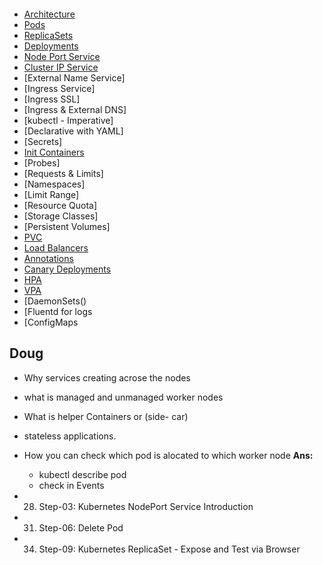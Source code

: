 <p align="center">
    <img src="" />
</p>

- [Architecture](https://github.com/sudheermuthyala/EKS/blob/main/03-Kubernets-Fundamentals/00-Kubernetes-Architecture/README.md#kubernetes---architecture)
- [Pods](https://github.com/sudheermuthyala/EKS/blob/main/03-Kubernets-Fundamentals/01-Pod/README.md#kubernetes---pods)
- [ReplicaSets](https://github.com/sudheermuthyala/EKS/blob/main/03-Kubernets-Fundamentals/02-ReplicaSet/README.md#kubernetes---replicasets)
- [Deployments](https://github.com/sudheermuthyala/EKS/blob/main/03-Kubernets-Fundamentals/03-Deployment/README.md#deployments)
- [Node Port Service](https://github.com/sudheermuthyala/EKS/blob/main/03-Kubernets-Fundamentals/04-Service/README.md#nodeport-service-introduction)
- [Cluster IP Service]()
- [External Name Service]
- [Ingress Service]
- [Ingress SSL]
- [Ingress & External DNS]
- [kubectl - Imperative]
- [Declarative with YAML]
- [Secrets]
- [Init Containers]()
- [Probes]
- [Requests & Limits]
- [Namespaces]
- [Limit Range]
- [Resource Quota]
- [Storage Classes]
- [Persistent Volumes]
- [PVC]()
- [Load Balancers]()
- [Annotations]()
- [Canary Deployments]()
- [HPA]()
- [VPA]()
- [DaemonSets()
- [Fluentd for logs
- [ConfigMaps


## Doug

- Why services creating acrose the nodes
- what is managed and unmanaged worker nodes
- What is helper Containers or (side- car) 
- stateless applications.
- How you can check which pod is alocated to which worker node 
**Ans:**
  - kubectl describe pod <pod-name>
  - check in Events 
  

- 28. Step-03: Kubernetes NodePort Service Introduction
- 31. Step-06: Delete Pod
- 34. Step-09: Kubernetes ReplicaSet - Expose and Test via Browser



